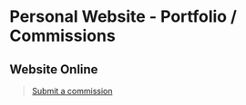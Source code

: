 # Personal Website - Portfolio / Commissions

## **Website Online**

> [Submit a commission](https://francescobarranca.dev/commissions)
